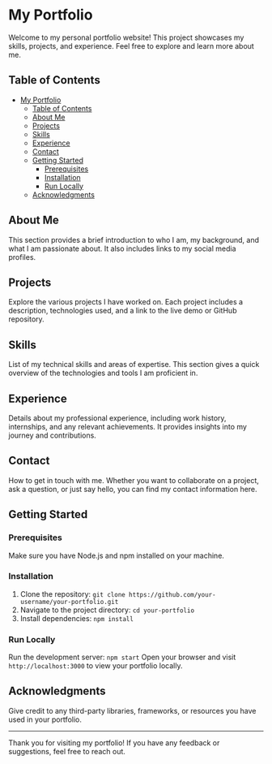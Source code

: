 # My Portfolio

Welcome to my personal portfolio website! This project showcases my skills, projects, and experience. Feel free to explore and learn more about me.

## Table of Contents
- [My Portfolio](#my-portfolio)
  - [Table of Contents](#table-of-contents)
  - [About Me](#about-me)
  - [Projects](#projects)
  - [Skills](#skills)
  - [Experience](#experience)
  - [Contact](#contact)
  - [Getting Started](#getting-started)
    - [Prerequisites](#prerequisites)
    - [Installation](#installation)
    - [Run Locally](#run-locally)
  - [Acknowledgments](#acknowledgments)

## About Me
This section provides a brief introduction to who I am, my background, and what I am passionate about. It also includes links to my social media profiles.

## Projects
Explore the various projects I have worked on. Each project includes a description, technologies used, and a link to the live demo or GitHub repository.

## Skills
List of my technical skills and areas of expertise. This section gives a quick overview of the technologies and tools I am proficient in.

## Experience
Details about my professional experience, including work history, internships, and any relevant achievements. It provides insights into my journey and contributions.

## Contact
How to get in touch with me. Whether you want to collaborate on a project, ask a question, or just say hello, you can find my contact information here.

## Getting Started
### Prerequisites
Make sure you have Node.js and npm installed on your machine.

### Installation
1. Clone the repository: `git clone https://github.com/your-username/your-portfolio.git`
2. Navigate to the project directory: `cd your-portfolio`
3. Install dependencies: `npm install`

### Run Locally
Run the development server: `npm start`
Open your browser and visit `http://localhost:3000` to view your portfolio locally.

## Acknowledgments
Give credit to any third-party libraries, frameworks, or resources you have used in your portfolio.



---

Thank you for visiting my portfolio! If you have any feedback or suggestions, feel free to reach out.
